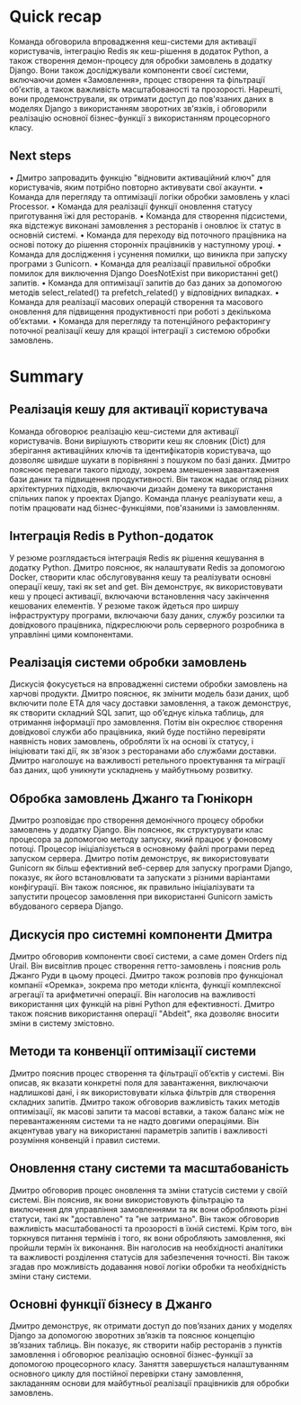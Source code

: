 # Quick recap

Команда обговорила впровадження кеш-системи для активації користувачів, інтеграцію Redis як кеш-рішення в додаток Python, а також створення демон-процесу для обробки замовлень в додатку Django. Вони також досліджували компоненти своєї системи, включаючи домен «Замовлення», процес створення та фільтрації об'єктів, а також важливість масштабованості та прозорості. Нарешті, вони продемонстрували, як отримати доступ до пов'язаних даних в моделях Django з використанням зворотних зв'язків, і обговорили реалізацію основної бізнес-функції з використанням процесорного класу.

## Next steps

• Дмитро запровадить функцію "відновити активаційний ключ" для користувачів, яким потрібно повторно активувати свої акаунти.
• Команда для перегляду та оптимізації логіки обробки замовлень у класі Processor.
• Команда для реалізації функції оновлення статусу приготування їжі для ресторанів.
• Команда для створення підсистеми, яка відстежує виконані замовлення з ресторанів і оновлює їх статус в основній системі.
• Команда для переходу від поточного працівника на основі потоку до рішення сторонніх працівників у наступному уроці.
• Команда для дослідження і усунення помилки, що виникла при запуску програми з Gunicorn.
• Команда для реалізації правильної обробки помилок для виключення Django DoesNotExist при використанні get() запитів.
• Команда для оптимізації запитів до баз даних за допомогою методів select_related() та prefetch_related() у відповідних випадках.
• Команда для реалізації масових операцій створення та масового оновлення для підвищення продуктивності при роботі з декількома об’єктами.
• Команда для перегляду та потенційного рефакторингу поточної реалізації кешу для кращої інтеграції з системою обробки замовлень.

# Summary

## Реалізація кешу для активації користувача

Команда обговорює реалізацію кеш-системи для активації користувачів. Вони вирішують створити кеш як словник (Dict) для зберігання активаційних ключів та ідентифікаторів користувача, що дозволяє швидше шукати в порівнянні з пошуком по базі даних. Дмитро пояснює переваги такого підходу, зокрема зменшення завантаження бази даних та підвищення продуктивності. Він також надає огляд різних архітектурних підходів, включаючи дизайн домену та використання спільних папок у проектах Django. Команда планує реалізувати кеш, а потім працювати над бізнес-функціями, пов'язаними із замовленням.

## Інтеграція Redis в Python-додаток

У резюме розглядається інтеграція Redis як рішення кешування в додатку Python. Дмитро пояснює, як налаштувати Redis за допомогою Docker, створити клас обслуговування кешу та реалізувати основні операції кешу, такі як set and get. Він демонструє, як використовувати кеш у процесі активації, включаючи встановлення часу закінчення кешованих елементів. У резюме також йдеться про ширшу інфраструктуру програми, включаючи базу даних, службу розсилки та довідкового працівника, підкреслюючи роль серверного розробника в управлінні цими компонентами.

## Реалізація системи обробки замовлень

Дискусія фокусується на впровадженні системи обробки замовлень на харчові продукти. Дмитро пояснює, як змінити модель бази даних, щоб включити поле ЕТА для часу доставки замовлення, а також демонструє, як створити складний SQL запит, що об’єднує кілька таблиць, для отримання інформації про замовлення. Потім він окреслює створення довідкової служби або працівника, який буде постійно перевіряти наявність нових замовлень, обробляти їх на основі їх статусу, і ініціювати такі дії, як зв'язок з ресторанами або службами доставки. Дмитро наголошує на важливості ретельного проектування та міграції баз даних, щоб уникнути ускладнень у майбутньому розвитку.

## Обробка замовлень Джанго та Гюнікорн

Дмитро розповідає про створення демонічного процесу обробки замовлень у додатку Django. Він пояснює, як структурувати клас процесора за допомогою методу запуску, який працює у фоновому потоці. Процесор ініціалізується в основному файлі програми перед запуском сервера. Дмитро потім демонструє, як використовувати Gunicorn як більш ефективний веб-сервер для запуску програми Django, показує, як його встановлювати та запускати з різними варіантами конфігурації. Він також пояснює, як правильно ініціалізувати та запустити процесор замовлення при використанні Gunicorn замість вбудованого сервера Django.

## Дискусія про системні компоненти Дмитра

Дмитро обговорив компоненти своєї системи, а саме домен Orders під Urail. Він висвітлив процес створення гетто-замовлень і пояснив роль Джанго Руди в цьому процесі. Дмитро також розповів про функціонал компанії «Оремка», зокрема про методи клієнта, функції комплексної агрегації та арифметичні операції. Він наголосив на важливості використання цих функцій на рівні Python для ефективності. Дмитро також пояснив використання операції "Abdeit", яка дозволяє вносити зміни в систему змістовно.

## Методи та конвенції оптимізації системи

Дмитро пояснив процес створення та фільтрації об’єктів у системі. Він описав, як вказати конкретні поля для завантаження, виключаючи надлишкові дані, і як використовувати кілька фільтрів для створення складних запитів. Дмитро також обговорив важливість таких методів оптимізації, як масові запити та масові вставки, а також баланс між не перевантаженням системи та не надто довгими операціями. Він акцентував увагу на використанні параметрів запитів і важливості розуміння конвенцій і правил системи.

## Оновлення стану системи та масштабованість

Дмитро обговорив процес оновлення та зміни статусів системи у своїй системі. Він пояснив, як вони використовують фільтрацію та виключення для управління замовленнями та як вони обробляють різні статуси, такі як "доставлено" та "не затримано". Він також обговорив важливість масштабованості та прозорості в їхній системі. Крім того, він торкнувся питання термінів і того, як вони обробляють замовлення, які пройшли термін їх виконання. Він наголосив на необхідності аналітики та важливості розділення статусів для забезпечення точності. Він також згадав про можливість додавання нової логіки обробки та необхідність зміни стану системи.

## Основні функції бізнесу в Джанго

Дмитро демонструє, як отримати доступ до пов’язаних даних у моделях Django за допомогою зворотних зв’язків та пояснює концепцію зв’язаних таблиць. Він показує, як створити набір ресторанів з пунктів замовлення і обговорює реалізацію основної бізнес-функції за допомогою процесорного класу. Заняття завершується налаштуванням основного циклу для постійної перевірки стану замовлення, закладанням основи для майбутньої реалізації працівників для обробки замовлень.
